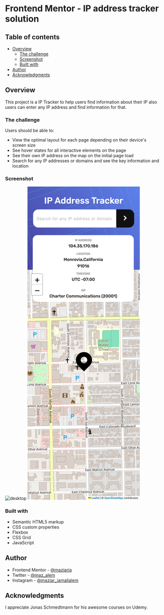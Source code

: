 # Frontend Mentor - IP address tracker solution

## Table of contents

- [Overview](#overview)
  - [The challenge](#the-challenge)
  - [Screenshot](#screenshot)
  - [Built with](#built-with)
- [Author](#author)
- [Acknowledgments](#acknowledgments)

## Overview

This project is a IP Tracker to help users find information about their IP also users can enter any IP address and find information for that.

### The challenge

Users should be able to:

- View the optimal layout for each page depending on their device's screen size
- See hover states for all interactive elements on the page
- See their own IP address on the map on the initial page load
- Search for any IP addresses or domains and see the key information and location

### Screenshot

![desktop](./images/Screenshot%202024-08-10%20at%2011-55-43%20Frontend%20Mentor%20IP%20Address%20Tracker.png)
![mobile](./images/Screenshot%202024-08-10%20at%2011-56-31%20Frontend%20Mentor%20IP%20Address%20Tracker.png)

### Built with

- Semantic HTML5 markup
- CSS custom properties
- Flexbox
- CSS Grid
- JavaScript

## Author

- Frontend Mentor - [@maziarja](https://www.frontendmentor.io/profile/maziarja)
- Twitter - [@maz_alem](https://x.com/maz_alem)
- Instagram - [@maziar_jamalialem](https://www.instagram.com/maziar_jamalialem)

## Acknowledgments

I appreciate Jonas Schmedtmann for his awesome courses on Udemy.
